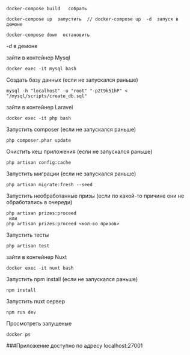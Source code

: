 
```
docker-compose build   собрать

docker-compose up  запустить  // docker-compose up  -d  запуск в демоне

docker-compose down  остановить 
```

*-d* в демоне

зайти в контейнер Mysql

```
docker exec -it mysql bash
```

Создать базу данных (если не запускался раньше)

```
mysql -h "localhost" -u "root" "-p2t9k51hP" < "/mysql/scripts/create_db.sql"
```

зайти в контейнер Laravel

```
docker exec -it php bash
```

Запустить composer (если не запускался раньше)

```
php composer.phar update
```

Очистить кеш приложения (если не запускался раньше)

```
php artisan config:cache
```

Запустить миграции (если не запускался раньше)

```
php artisan migrate:fresh --seed
```

Запустить необработанные призы (если по какой-то причине они не обработались в очереди)

```$xslt
php artisan prizes:proceed
 или 
php artisan prizes:proceed <кол-во призов>
```

Запустить тесты

```$xslt
php artisan test
```

зайти в контейнер Nuxt

```
docker exec -it nuxt bash
```

Запустить npm install (если не запускался раньше)

```
npm install
```

Запустить nuxt сервер

```
npm run dev
```

Просмотреть запущеные

```$xslt
docker ps
```

###Приложение доступно по адресу localhost:27001

